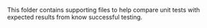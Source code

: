 This folder contains supporting files to help compare unit tests with expected results from know successful testing.

